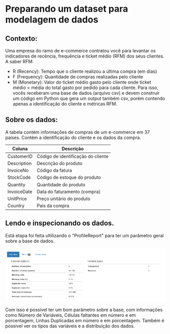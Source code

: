 # Preparando um dataset para modelagem de dados

## Contexto:

Uma empresa do ramo de e-commerce contratou você para levantar os indicadores de
recência, frequência e ticket médio (RFM) dos seus clientes.
A saber RFM:
 - R (Recency): Tempo que o cliente realizou a última compra (em dias)
 - F (Frequency): Quantidade de compras realizadas pelo cliente
 - M (Monetary): Valor do ticket médio gasto pelo cliente
onde ticket médio = média do total gasto por pedido para cada cliente.
Para isso, vocês receberam uma base de dados (arquivo csv) e devem construir um
código em Python que gera um output também csv, porém contendo apenas a
identificação do cliente e métricas RFM.

## Sobre os dados:

A tabela contém informações de compras de um e-commerce em 37 países. Contém a
identificação do cliente e os dados da compra.

| Coluna      | Descrição   | 
|-------------|-------------|
CustomerID    | Código de identificação do cliente
Description   | Descrição do produto             
InvoiceNo     | Código da fatura                   
StockCode     | Código de estoque do produto      
Quantity      | Quantidade do produto             
InvoiceDate   | Data do faturamento (compra)       
UnitPrice     | Preço unitário do produto         
Country       | País da compra                    

## Lendo e inspecionando os dados.

Está etapa foi feita ultilizando o "ProfileReport" para ter um parâmetro geral sobre a base de dados.

<img src="images/ProfileReport.png">

Com isso é possivel ter um bom parâmetro sobre a base, com informações como Número de Variáveis, Células faltantes em número e em porcentagem, Linhas Duplicadas em número e em porcentagem. Também é possivel ver os tipos das variáveis e a distribuição dos dados.





